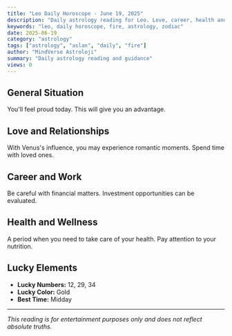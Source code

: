 ```yaml
---
title: "Leo Daily Horoscope - June 19, 2025"
description: "Daily astrology reading for Leo. Love, career, health and general guidance."
keywords: "leo, daily horoscope, fire, astrology, zodiac"
date: 2025-06-19
category: "astrology"
tags: ["astrology", "aslan", "daily", "fire"]
author: "MindVerse Astroloji"
summary: "Daily astrology reading and guidance"
views: 0
---
```


## General Situation

You'll feel proud today. This will give you an advantage.

## Love and Relationships

With Venus's influence, you may experience romantic moments. Spend time with loved ones.

## Career and Work

Be careful with financial matters. Investment opportunities can be evaluated.

## Health and Wellness

A period when you need to take care of your health. Pay attention to your nutrition.

## Lucky Elements

- **Lucky Numbers:** 12, 29, 34
- **Lucky Color:** Gold
- **Best Time:** Midday

---

*This reading is for entertainment purposes only and does not reflect absolute truths.*
